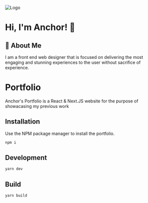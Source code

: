 
![Logo](https://res.cloudinary.com/dmoxrn44i/image/upload/v1667244422/portfolio/twitter_nypvey.png)


# Hi, I'm Anchor! 👋


## 🚀 About Me
I am a front end web designer that is focused on delivering the most engaging and stunning experiences to the user without sacrifice of experience.


# Portfolio

Anchor's Portfolio is a React & Next.JS website for the purpose of showacasing my previous work


## Installation

Use the NPM package manager to install the portfolio.

```bash
npm i
```

## Development

```bash
yarn dev

```
## Build

```bash
yarn build 
```
